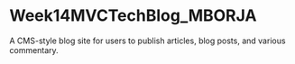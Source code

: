 # Week14MVCTechBlog_MBORJA
A CMS-style blog site for users to publish articles, blog posts, and various commentary.
